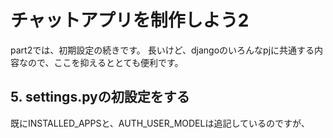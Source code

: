 # チャットアプリを制作しよう2

part2では、初期設定の続きです。
長いけど、djangoのいろんなpjに共通する内容なので、ここを抑えるととても便利です。

## 5. settings.pyの初設定をする

既にINSTALLED_APPSと、AUTH_USER_MODELは追記しているのですが、